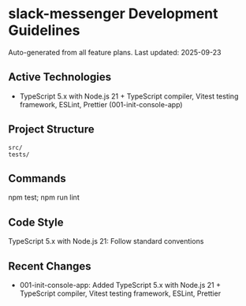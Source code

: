 # slack-messenger Development Guidelines

Auto-generated from all feature plans. Last updated: 2025-09-23

## Active Technologies
- TypeScript 5.x with Node.js 21 + TypeScript compiler, Vitest testing framework, ESLint, Prettier (001-init-console-app)

## Project Structure
```
src/
tests/
```

## Commands
npm test; npm run lint

## Code Style
TypeScript 5.x with Node.js 21: Follow standard conventions

## Recent Changes
- 001-init-console-app: Added TypeScript 5.x with Node.js 21 + TypeScript compiler, Vitest testing framework, ESLint, Prettier

<!-- MANUAL ADDITIONS START -->
<!-- MANUAL ADDITIONS END -->